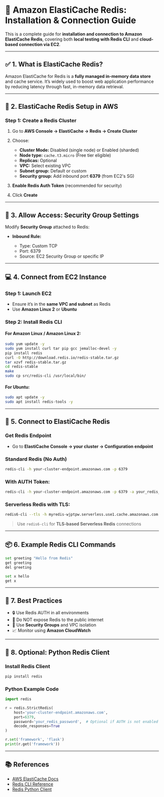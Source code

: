 # 📘 Amazon ElastiCache Redis: Installation & Connection Guide

This is a complete guide for **installation and connection to Amazon ElastiCache Redis**, covering both **local testing with Redis CLI** and **cloud-based connection via EC2**.

---

## ✅ 1. What is ElastiCache Redis?

Amazon ElastiCache for Redis is a **fully managed in-memory data store** and cache service. It’s widely used to boost web application performance by reducing latency through fast, in-memory data retrieval.

---

## 🔧 2. ElastiCache Redis Setup in AWS

### Step 1: Create a Redis Cluster

1. Go to **AWS Console → ElastiCache → Redis → Create Cluster**
2. Choose:

   * **Cluster Mode:** Disabled (single node) or Enabled (sharded)
   * **Node type:** `cache.t3.micro` (Free tier eligible)
   * **Replicas:** Optional
   * **VPC:** Select existing VPC
   * **Subnet group:** Default or custom
   * **Security group:** Add inbound port **6379** (from EC2's SG)
3. **Enable Redis Auth Token** (recommended for security)
4. Click **Create**

---

## 🧩 3. Allow Access: Security Group Settings

Modify **Security Group** attached to Redis:

* **Inbound Rule:**

  * Type: Custom TCP
  * Port: 6379
  * Source: EC2 Security Group or specific IP

---

## 💻 4. Connect from EC2 Instance

### Step 1: Launch EC2

* Ensure it’s in the **same VPC and subnet** as Redis
* Use **Amazon Linux 2** or **Ubuntu**

### Step 2: Install Redis CLI

#### For Amazon Linux / Amazon Linux 2:

```bash
sudo yum update -y
sudo yum install curl tar pip gcc jemalloc-devel -y
pip install redis
curl -O http://download.redis.io/redis-stable.tar.gz
tar xzvf redis-stable.tar.gz
cd redis-stable
make
sudo cp src/redis-cli /usr/local/bin/
```

#### For Ubuntu:

```bash
sudo apt update -y
sudo apt install redis-tools -y
```

---

## 🔌 5. Connect to ElastiCache Redis

### Get Redis Endpoint

* Go to **ElastiCache Console → your cluster → Configuration endpoint**

### Standard Redis (No Auth)

```bash
redis-cli -h your-cluster-endpoint.amazonaws.com -p 6379
```

### With AUTH Token:

```bash
redis-cli -h your-cluster-endpoint.amazonaws.com -p 6379 -a your_redis_password
```

### Serverless Redis with TLS:

```bash
redis6-cli --tls -h myredis-wjptpw.serverless.use1.cache.amazonaws.com -p 6379
```

> Use `redis6-cli` for **TLS-based Serverless Redis** connections

---

## 📦 6. Example Redis CLI Commands

```bash
set greeting "Hello from Redis"
get greeting
del greeting

set x hello
get x
```

---

## 🔐 7. Best Practices

* 🔒 Use Redis AUTH in all environments
* 🚫 Do NOT expose Redis to the public internet
* 🔐 Use **Security Groups** and VPC isolation
* 📈 Monitor using **Amazon CloudWatch**

---

## 🧪 8. Optional: Python Redis Client

### Install Redis Client

```bash
pip install redis
```

### Python Example Code

```python
import redis

r = redis.StrictRedis(
    host='your-cluster-endpoint.amazonaws.com',
    port=6379,
    password='your_redis_password',  # Optional if AUTH is not enabled
    decode_responses=True
)

r.set('framework', 'flask')
print(r.get('framework'))
```

---

## 📚 References

* [AWS ElastiCache Docs](https://docs.aws.amazon.com/elasticache/)
* [Redis CLI Reference](https://redis.io/docs/ui/cli/)
* [Redis Python Client](https://pypi.org/project/redis/)

